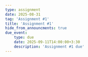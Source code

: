 ```yaml
---
type: assignment
date: 2025-08-31
tag: 'Assignment #1'
title: 'Assignment #1'
hide_from_announcments: true
due_event: 
    type: due
    date: 2025-09-11T14:00:00+3:30
    description: 'Assignment #1 due'
---
```

